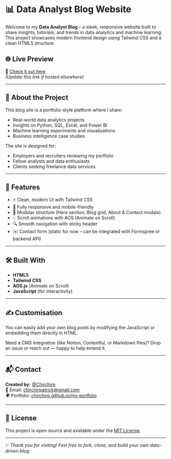 # 📊 Data Analyst Blog Website

Welcome to my **Data Analyst Blog** – a sleek, responsive website built to share insights, tutorials, and trends in data analytics and machine learning. This project showcases modern frontend design using Tailwind CSS and a clean HTML5 structure.

## 🌐 Live Preview

🔗 [Check it out here](https://chirchirp.github.io/data-analyst-blog)  
*(Update this link if hosted elsewhere)*

---

## 🧠 About the Project

This blog site is a portfolio-style platform where I share:
- Real-world data analytics projects
- Insights on Python, SQL, Excel, and Power BI
- Machine learning experiments and visualisations
- Business intelligence case studies

The site is designed for:
- Employers and recruiters reviewing my portfolio
- Fellow analysts and data enthusiasts
- Clients seeking freelance data services

---

## 🚀 Features

- ⚡ Clean, modern UI with Tailwind CSS  
- 📱 Fully responsive and mobile-friendly  
- 🧩 Modular structure (Hero section, Blog grid, About & Contact modals)  
- 💡 Scroll animations with AOS (Animate on Scroll)  
- 🔍 Smooth navigation with sticky header  
- ✉️ Contact form (static for now – can be integrated with Formspree or backend API)

---

## 🛠️ Built With

- **HTML5**
- **Tailwind CSS**
- **AOS.js** (Animate on Scroll)
- **JavaScript** (for interactivity)

---

## ✍️ Customisation

You can easily add your own blog posts by modifying the JavaScript or embedding them directly in HTML.

Need a CMS integration (like Notion, Contentful, or Markdown files)? Drop an issue or reach out — happy to help extend it.

---

## 📬 Contact

**Created by:** [@Chirchirp](https://github.com/Chirchirp)  
📧 Email: [chirchirpatrick@gmail.com](mailto:chirchirpatrick@gmail.com)  
🌍 Portfolio: [chirchirp.github.io/my-portfolio](https://chirchirp.github.io/my-portfolio/)

---

## 📄 License

This project is open source and available under the [MIT License](LICENSE).

---


✨ *Thank you for visiting! Feel free to fork, clone, and build your own data-driven blog.*

